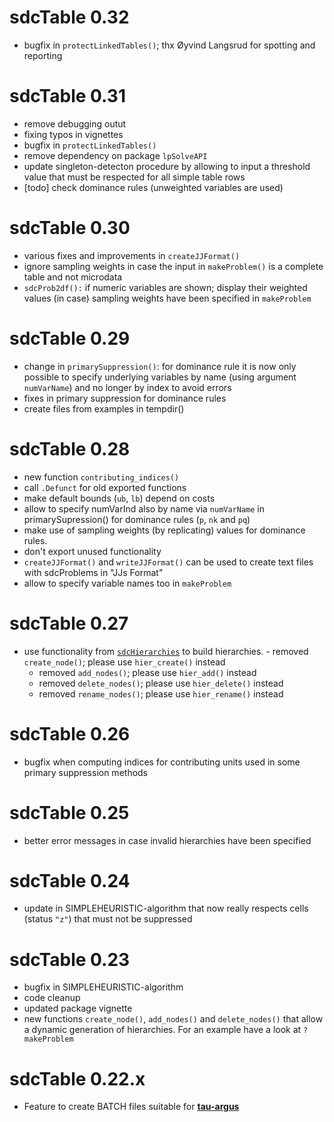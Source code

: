 # sdcTable 0.32
- bugfix in `protectLinkedTables()`; thx Øyvind Langsrud for spotting and reporting

# sdcTable 0.31
- remove debugging outut
- fixing typos in vignettes
- bugfix in `protectLinkedTables()`
- remove dependency on package `lpSolveAPI`
- update singleton-detecton procedure by allowing to input a threshold value that must be respected for all simple table rows
- [todo] check dominance rules (unweighted variables are used)

# sdcTable 0.30
- various fixes and improvements in `createJJFormat()`
- ignore sampling weights in case the input in `makeProblem()` is a complete table
and not microdata
- `sdcProb2df():` if numeric variables are shown; display their weighted values (in case)
sampling weights have been specified in `makeProblem`

# sdcTable 0.29
- change in `primarySuppression()`: for dominance rule it is now only possible to specify underlying variables by name (using argument `numVarName`) and no longer by index to avoid errors
- fixes in primary suppression for dominance rules
- create files from examples in tempdir()

# sdcTable 0.28
- new function `contributing_indices()`
- call `.Defunct` for old exported functions
- make default bounds (`ub`, `lb`) depend on costs
- allow to specify numVarInd also by name via `numVarName` in primarySupression() for dominance rules (`p`, `nk` and `pq`)
- make use of sampling weights (by replicating) values for dominance rules.
- don't export unused functionality
- `createJJFormat()` and `writeJJFormat()` can be used to create text files with
sdcProblems in "JJs Format"
- allow to specify variable names too in `makeProblem`

# sdcTable 0.27
- use functionality from [`sdcHierarchies`](https://cran.r-project.org/package=sdcHierarchies) to build hierarchies.     - removed `create_node()`; please use `hier_create()` instead
    - removed `add_nodes()`; please use `hier_add()` instead
    - removed `delete_nodes()`; please use `hier_delete()` instead
    - removed `rename_nodes()`; please use `hier_rename()` instead

# sdcTable 0.26
* bugfix when computing indices for contributing units used in some primary suppression methods

# sdcTable 0.25
* better error messages in case invalid hierarchies have been specified

# sdcTable 0.24
* update in SIMPLEHEURISTIC-algorithm that now really respects cells (status `"z"`) that must not be suppressed

# sdcTable 0.23
* bugfix in SIMPLEHEURISTIC-algorithm
* code cleanup
* updated package vignette
* new functions `create_node()`, `add_nodes()` and `delete_nodes()` that allow a dynamic generation of hierarchies. For an example have a look at `?makeProblem`

# sdcTable 0.22.x
* Feature to create BATCH files suitable for [**tau-argus**](https://github.com/sdcTools/tauargus)
